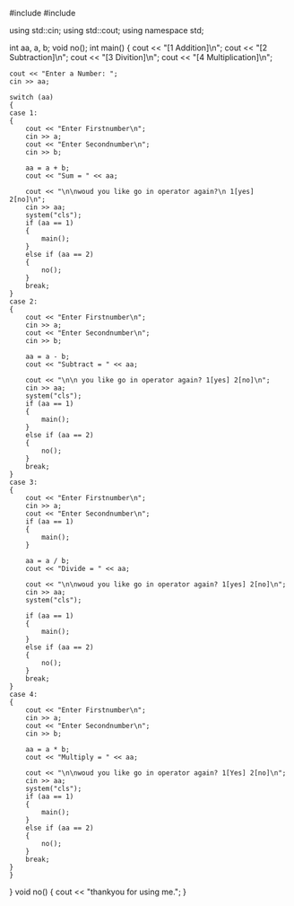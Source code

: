 #include <iostream>
#include <cmath>

using std::cin;
using std::cout;
using namespace std;

int aa, a, b;
void no();
int main()
{
	cout << "[1 Addition]\n";
	cout << "[2 Subtraction]\n";
	cout << "[3 Divition]\n";
	cout << "[4 Multiplication]\n";

	cout << "Enter a Number: ";
	cin >> aa;

	switch (aa)
	{
	case 1:
	{
		cout << "Enter Firstnumber\n";
		cin >> a;
		cout << "Enter Secondnumber\n";
		cin >> b;

		aa = a + b;
		cout << "Sum = " << aa;

		cout << "\n\nwoud you like go in operator again?\n 1[yes] 2[no]\n";
		cin >> aa;
		system("cls");
		if (aa == 1)
		{
			main();
		}
		else if (aa == 2)
		{
			no();
		}
		break;
	}
	case 2:
	{
		cout << "Enter Firstnumber\n";
		cin >> a;
		cout << "Enter Secondnumber\n";
		cin >> b;

		aa = a - b;
		cout << "Subtract = " << aa;

		cout << "\n\n you like go in operator again? 1[yes] 2[no]\n";
		cin >> aa;
		system("cls");
		if (aa == 1)
		{
			main();
		}
		else if (aa == 2)
		{
			no();
		}
		break;
	}
	case 3:
	{
		cout << "Enter Firstnumber\n";
		cin >> a;
		cout << "Enter Secondnumber\n";
		if (aa == 1)
		{
			main();
		}

		aa = a / b;
		cout << "Divide = " << aa;

		cout << "\n\nwoud you like go in operator again? 1[yes] 2[no]\n";
		cin >> aa;
		system("cls");

		if (aa == 1)
		{
			main();
		}
		else if (aa == 2)
		{
			no();
		}
		break;
	}
	case 4:
	{
		cout << "Enter Firstnumber\n";
		cin >> a;
		cout << "Enter Secondnumber\n";
		cin >> b;

		aa = a * b;
		cout << "Multiply = " << aa;

		cout << "\n\nwoud you like go in operator again? 1[Yes] 2[no]\n";
		cin >> aa;
		system("cls");
		if (aa == 1)
		{
			main();
		}
		else if (aa == 2)
		{
			no();
		}
		break;
	}
	}
}
void no()
{
	cout << "thankyou for using me.";
}
